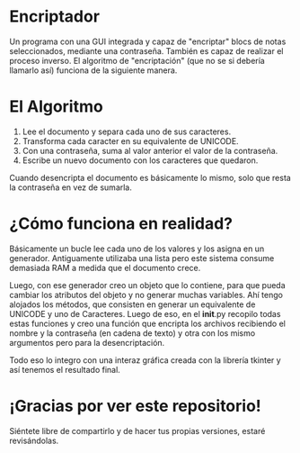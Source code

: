 # Encriptador
Un programa con una GUI integrada y capaz de "encriptar" blocs de notas seleccionados, mediante una contraseña. También es capaz de realizar el proceso inverso.
El algoritmo de "encriptación" (que no se si debería llamarlo así) funciona de la siguiente manera. 

# El Algoritmo
1. Lee el documento y separa cada uno de sus caracteres.
2. Transforma cada caracter en su equivalente de UNICODE.
3. Con una contraseña, suma al valor anterior el valor de la contraseña.
4. Escribe un nuevo documento con los caracteres que quedaron.

Cuando desencripta el documento es básicamente lo mismo, solo que resta la contraseña en vez de sumarla.

# ¿Cómo funciona en realidad?
Básicamente un bucle lee cada uno de los valores y los asigna en un generador. 
Antiguamente utilizaba una lista pero este sistema consume demasiada RAM a medida que el documento crece. 

Luego, con ese generador creo un objeto que lo contiene, para que pueda cambiar los atributos del objeto y no generar muchas variables. Ahí tengo alojados los métodos, que consisten en generar un equivalente de UNICODE y uno de Caracteres. 
Luego de eso, en el __init__.py recopilo todas estas funciones y creo una función que encripta los archivos recibiendo el nombre y la contraseña (en cadena de texto) y otra con los mismo argumentos pero para la desencriptación.

Todo eso lo integro con una interaz gráfica creada con la librería tkinter y así tenemos el resultado final. 

# ¡Gracias por ver este repositorio!
Siéntete libre de compartirlo y de hacer tus propias versiones, estaré revisándolas.
